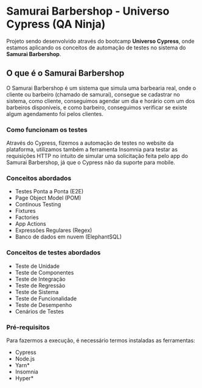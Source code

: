 # Samurai Barbershop - Universo Cypress (QA Ninja) 

Projeto sendo desenvolvido através do bootcamp **Universo Cypress**, onde estamos aplicando os conceitos de automação de testes no sistema do **Samurai Barbershop**.

## O que é o Samurai Barbershop

O Samurai Barbershop é um sistema que simula uma barbearia real, onde o cliente ou barbeiro (chamado de samurai), consegue se cadastrar no sistema, como cliente, conseguimos agendar um dia e horário com um dos barbeiros disponíveis, e como barbeiro, conseguimos verificar se existe algum agendamento foi pelos clientes.

### Como funcionam os testes

Através do Cypress, fizemos a automação de testes no website da plataforma, utilizamos também a ferramenta Insomnia para testar as requisições HTTP no intuito de simular uma solicitação feita pelo app do Samurai Barbershop, já que o Cypress não da suporte para mobile.

### Conceitos abordados

- Testes Ponta a Ponta (E2E)
- Page Object Model (POM)
- Continous Testing
- Fixtures
- Factories
- App Actions
- Expressões Regulares (Regex)
- Banco de dados em nuvem (ElephantSQL)

### Conceitos de testes abordados

- Teste de Unidade
- Teste de Componentes
- Teste de Integração
- Teste de Regressão
- Teste de Sistema
- Teste de Funcionalidade
- Teste de Desempenho
- Cenários de Testes

### Pré-requisitos

Para fazermos a execução, é necessário termos instaladas as ferramentas:

- Cypress
- Node.js
- Yarn*
- Insomnia
- Hyper*

